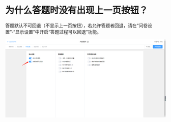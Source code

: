 # 为什么答题时没有出现上一页按钮？

答题默认不可回退（不显示上一页按钮），若允许答题者回退，请在“问卷设置”-“显示设置”中开启“答题过程可以回退”功能。

![&#x7B54;&#x9898;&#x8FC7;&#x7A0B;&#x53EF;&#x4EE5;&#x56DE;&#x9000;](../.gitbook/assets/image%20%28253%29.png)

